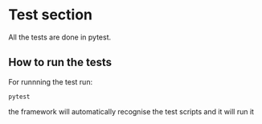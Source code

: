 # Test section 
All the tests are done in pytest.

## How to run the tests 
For runnning the test run:

```
pytest
```
the framework will automatically recognise the test scripts and it will run it
